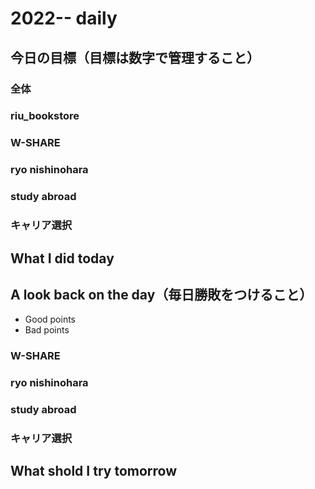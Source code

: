 # 2022-- daily 

## 今日の目標（目標は数字で管理すること）
### 全体


### riu_bookstore
### W-SHARE
### ryo nishinohara
### study abroad
### キャリア選択
## What I did today

## A look back on the day（毎日勝敗をつけること）
- Good points
- Bad points
### W-SHARE
### ryo nishinohara
### study abroad
### キャリア選択

## What shold I try tomorrow
